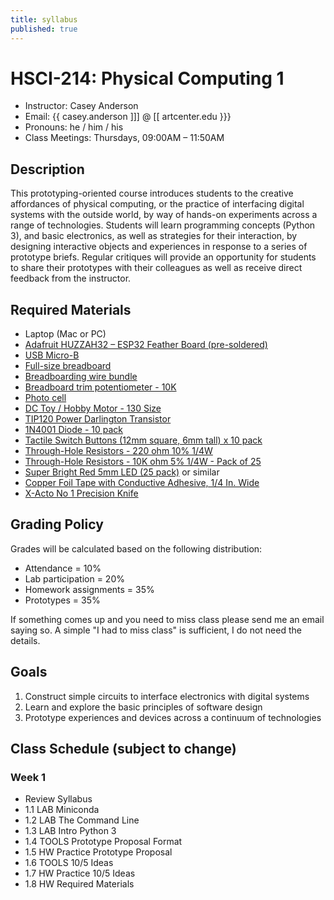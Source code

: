 ```yaml
---
title: syllabus
published: true
---
```


# HSCI-214: Physical Computing 1

* Instructor: Casey Anderson
* Email: {{ casey.anderson ]]] @ [[ artcenter.edu }}}
* Pronouns: he / him / his
* Class Meetings: Thursdays, 09:00AM – 11:50AM

## Description
This prototyping-oriented course introduces students to the creative affordances of physical computing, or the practice of interfacing digital systems with the outside world, by way of hands-on experiments across a range of technologies. Students will learn programming concepts (Python 3), and basic electronics, as well as strategies for their interaction, by designing interactive objects and experiences in response to a series of prototype briefs. Regular critiques will provide an opportunity for students to share their prototypes with their colleagues as well as receive direct feedback from the instructor.

## Required Materials
* Laptop (Mac or PC)
* [Adafruit HUZZAH32 – ESP32 Feather Board (pre-soldered)](https://www.adafruit.com/product/3591)
* [USB Micro-B](https://www.adafruit.com/product/3879)
* [Full-size breadboard](https://www.adafruit.com/product/239)
* [Breadboarding wire bundle](https://www.adafruit.com/product/153)
* [Breadboard trim potentiometer - 10K](https://www.adafruit.com/product/356)
* [Photo cell](https://www.adafruit.com/product/161)
* [DC Toy / Hobby Motor - 130 Size](https://www.adafruit.com/product/711)
* [TIP120 Power Darlington Transistor](https://www.amazon.com/Pieces-TIP120-Power-Darlington-Transistors/dp/B00NAY1IBS/ref=sr_1_10?keywords=tip+120+transistor&qid=1705945204&sr=8-10)
* [1N4001 Diode - 10 pack](https://www.adafruit.com/product/755)
* [Tactile Switch Buttons (12mm square, 6mm tall) x 10 pack](https://www.adafruit.com/product/1119)
* [Through-Hole Resistors - 220 ohm 10% 1/4W](https://www.adafruit.com/product/2780)
* [Through-Hole Resistors - 10K ohm 5% 1/4W - Pack of 25](https://www.adafruit.com/product/2784)
* [Super Bright Red 5mm LED (25 pack)](https://www.adafruit.com/product/297) or similar
* [Copper Foil Tape with Conductive Adhesive, 1/4 In. Wide](https://www.amazon.com/Meideal-Copper-4inch-Conductive-Adhesive/dp/B092J6MMTK)
* [X-Acto No 1 Precision Knife](https://www.amazon.com/X-Acto-XZ3601-X-ACTO-Knife-Safety/dp/B005KRSWM6)

## Grading Policy
Grades will be calculated based on the following distribution:
* Attendance = 10%
* Lab participation = 20%
* Homework assignments = 35%
* Prototypes = 35%

If something comes up and you need to miss class please send me an email saying so. A simple "I had to miss class" is sufficient, I do not need the details.

## Goals
1. Construct simple circuits to interface electronics with digital systems
2. Learn and explore the basic principles of software design
3. Prototype experiences and devices across a continuum of technologies

## Class Schedule (subject to change)
### Week 1
* Review Syllabus
* 1.1 LAB Miniconda
* 1.2 LAB The Command Line
* 1.3 LAB Intro Python 3
* 1.4 TOOLS Prototype Proposal Format
* 1.5 HW Practice Prototype Proposal
* 1.6 TOOLS 10/5 Ideas
* 1.7 HW Practice 10/5 Ideas
* 1.8 HW Required Materials

<!---

### Week 2
* 2.1 LAB More Python Fundamentals
* 2.2 LAB Functions
* 2.3 HW Happy Birthday
* 2.4 LAB Setup Micropython for ESP32
* 2.5 LAB Digital Output
* 2.5 HW Setup your ESP32, Practice using Thonny, review Digital Output lab

#### Week 3

* 3.1 LAB Digital Input/Output
* 3.2 Demo: 1x Button 2x LEDs
* 3.3 HW 1x Button 2x LEDs

#### Week 4

* 4.1 LAB (in Groups) 2x paper button prototypes
* 4.2 BRF Paper Circuit
* 4.3 HW Paper Circuit Prototype + Proposal (v1)
* 4.4 HW Paper Circuit 10 Possible Revisions

#### Week 6

* 6.1 Review In-progress Paper Circuit Prototypes
* 6.2 LAB Counting Digital Interactions
* 6.3 Prepare Final Paper Circuit Prototype


#### Week 8

* 8.1 Review Final Paper Circuit Prototype
* 8.2 LAB GPIO, Analog & Digital Signals
* 8.3 LAB Analog Input
* 8.4 LAB Voltage Dividers
* 8.5 BRF 2 Analog + Digital Interactions
* 8.6 HW Analog Input / Digital Output - Prototype + Proposal (v1)
* 8.7 HW Analog Input / Digital Output - 10 Possible Revisions


#### Week 9

* 9.0 Review In-progress Analog + Digital Interactions
* 9.1 LAB for Loops
* 9.2 LAB ADC, DCA, & PWM
* 9.3 HW Analog + Digital Interactions Final Presentation


#### Week 10

* 10.0 Review Final Analog + Digital Interactions


#### Week 11

* 11.1 Analog Input & PWM Output
* 11.2 Transistors + Motors
* 11.3 BRF Remix
* 11.4 HW Remix Prototype + Proposal (v1)
* 11.5 HW Remix Prototype 10/5/1 Ideas

#### Week 12

* 12.0 Review In-progress Remix Prototype
* 12.1 Analog Input & PWM Outputs
* 12.2 Motor Review
* 12.3 HW Remix Prototype + Proposal (v2)
* 12.4 HW Remix Prototype 10/5/1 Ideas
-->
